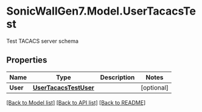# SonicWallGen7.Model.UserTacacsTest
Test TACACS server schema

## Properties

Name | Type | Description | Notes
------------ | ------------- | ------------- | -------------
**User** | [**UserTacacsTestUser**](UserTacacsTestUser.md) |  | [optional] 

[[Back to Model list]](../README.md#documentation-for-models) [[Back to API list]](../README.md#documentation-for-api-endpoints) [[Back to README]](../README.md)

